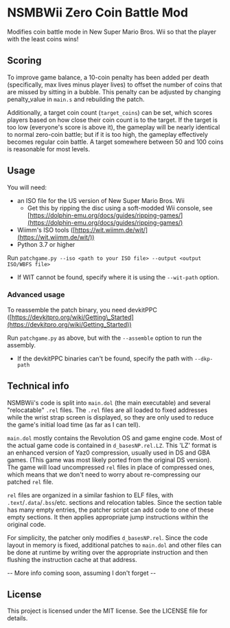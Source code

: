 # NSMBWii Zero Coin Battle Mod

Modifies coin battle mode in New Super Mario Bros. Wii so that the player with the least coins wins!

## Scoring

To improve game balance, a 10-coin penalty has been added per death (specifically, max lives minus player lives)
to offset the number of coins that are missed by sitting in a bubble. This penalty can be adjusted by changing
penalty\_value in `main.s` and rebuilding the patch.

Additionally, a target coin count (`target_coins`) can be set, which scores players based on how close their
coin count is to the target. If the target is too low (everyone's score is above it), the gameplay will be
nearly identical to normal zero-coin battle; but if it is too high, the gameplay effectively becomes regular
coin battle. A target somewhere between 50 and 100 coins is reasonable for most levels.

## Usage

You will need:
- an ISO file for the US version of New Super Mario Bros. Wii
   - Get this by ripping the disc using a soft-modded Wii console, see
     [https://dolphin-emu.org/docs/guides/ripping-games/](https://dolphin-emu.org/docs/guides/ripping-games/)
- Wiimm's ISO tools ([https://wit.wiimm.de/wit/](https://wit.wiimm.de/wit/))
- Python 3.7 or higher

Run `patchgame.py --iso <path to your ISO file> --output <output ISO/WBFS file>`
* If WIT cannot be found, specify where it is using the `--wit-path` option.

### Advanced usage

To reassemble the patch binary, you need devkitPPC ([https://devkitpro.org/wiki/Getting\_Started](https://devkitpro.org/wiki/Getting_Started))

Run `patchgame.py` as above, but with the `--assemble` option to run the assembly.
* If the devkitPPC binaries can't be found, specify the path with `--dkp-path`

## Technical info

NSMBWii's code is split into `main.dol` (the main executable) and several "relocatable" `.rel` files. The `.rel`
files are all loaded to fixed addresses while the wrist strap screen is displayed, so they are only used to reduce
the game's initial load time (as far as I can tell).

`main.dol` mostly contains the Revolution OS and game engine code. Most of the actual game code is contained in
`d_basesNP.rel.LZ`. This 'LZ' format is an enhanced version of Yaz0 compression, usually used in DS and GBA games.
(This game was most likely ported from the original DS version). The game will load uncompressed `rel` files in
place of compressed ones, which means that we don't need to worry about re-compressing our patched `rel` file.

`rel` files are organized in a similar fashion to ELF files, with `.text`/`.data`/`.bss`/etc. sections and
relocation tables. Since the section table has many empty entries, the patcher script can add code to one of these
empty sections. It then applies appropriate jump instructions within the original code.

For simplicity, the patcher only modifies `d_basesNP.rel`. Since the code layout in memory is fixed, additional
patches to `main.dol` and other files can be done at runtime by writing over the appropriate instruction and then
flushing the instruction cache at that address. 

-- More info coming soon, assuming I don't forget --

## License

This project is licensed under the MIT license. See the LICENSE file for details.
